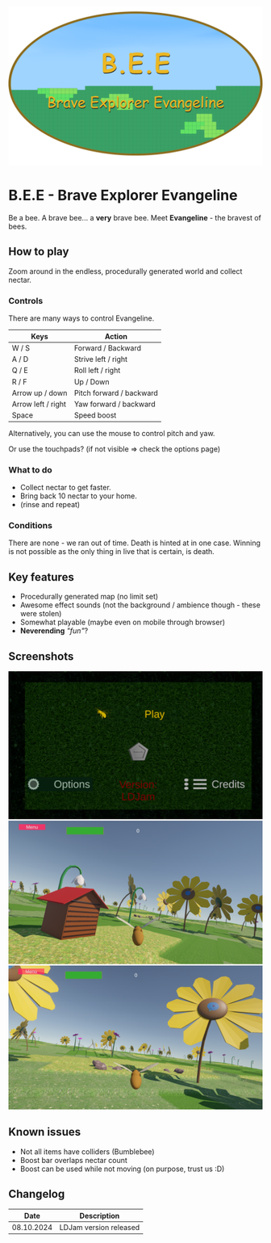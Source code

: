 ![Title](https://github.com/Pentaworks-Group/ldjam56/blob/main/Data/Titel.png?raw=true)

# B.E.E - Brave Explorer Evangeline

Be a bee. A brave bee... a **very** brave bee.
Meet **Evangeline** - the bravest of bees.

## How to play

Zoom around in the endless, procedurally generated world and collect nectar.

### Controls

There are many ways to control Evangeline.

|       Keys         |  Action                       
|----------------|----------
| W / S |  Forward / Backward
| A / D |  Strive left / right
| Q / E |  Roll left / right
| R / F |  Up / Down
| Arrow up / down|  Pitch forward / backward
| Arrow left / right|  Yaw forward / backward
| Space | Speed boost  

Alternatively, you can use the mouse to control pitch and yaw.

Or use the touchpads? (if not visible => check the options page)

### What to do

* Collect nectar to get faster.
* Bring back 10 nectar to your home. 
* (rinse and repeat)

### Conditions
There are none - we ran out of time.
Death is hinted at in one case.
Winning is not possible as the only thing in live that is certain, is death.

## Key features

* Procedurally generated map (no limit set)
* Awesome effect sounds (not the background / ambience though - these were stolen)
* Somewhat playable (maybe even on mobile through browser)
* **Neverending** *"fun"*?

## Screenshots

![Main menu](https://github.com/Pentaworks-Group/ldjam56/blob/main/Data/Screen3.png?raw=true)
![Playing field 1](https://github.com/Pentaworks-Group/ldjam56/blob/main/Data/Screen.png?raw=true)
![Playing field 2](https://github.com/Pentaworks-Group/ldjam56/blob/main/Data/Screen2.png?raw=true)

## Known issues

* Not all items have colliders (Bumblebee)
* Boost bar overlaps nectar count
* Boost can be used while not moving (on purpose, trust us :D)

## Changelog

| Date | Description
|----------------|------------------
| 08.10.2024 | LDJam version released
